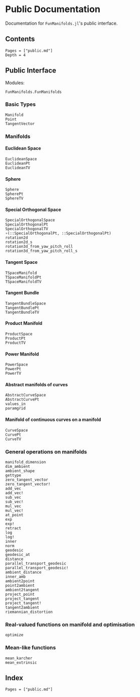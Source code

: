# Public Documentation

Documentation for `FunManifolds.jl`'s public interface.

## Contents

```@contents
Pages = ["public.md"]
Depth = 4
```

## Public Interface

Modules:
```@docs
FunManifolds.FunManifolds
```

### Basic Types

```@docs
Manifold
Point
TangentVector
```

### Manifolds

#### Euclidean Space

```@docs
EuclideanSpace
EuclideanPt
EuclideanTV
```
#### Sphere

```@docs
Sphere
SpherePt
SphereTV
```

#### Special Orthogonal Space

```@docs
SpecialOrthogonalSpace
SpecialOrthogonalPt
SpecialOrthogonalTV
∘(::SpecialOrthogonalPt, ::SpecialOrthogonalPt)
rotation2d
rotation2d_s
rotation3d_from_yaw_pitch_roll
rotation3d_from_yaw_pitch_roll_s
```

#### Tangent Space

```@docs
TSpaceManifold
TSpaceManifoldPt
TSpaceManifoldTV
```

#### Tangent Bundle

```@docs
TangentBundleSpace
TangentBundlePt
TangentBundleTV
```

#### Product Manifold

```@docs
ProductSpace
ProductPt
ProductTV
```

#### Power Manifold

```@docs
PowerSpace
PowerPt
PowerTV
```

#### Abstract manifolds of curves

```@docs
AbstractCurveSpace
AbstractCurvePt
values_in
paramgrid
```

#### Manifold of continuous curves on a manifold

```@docs
CurveSpace
CurvePt
CurveTV
```

### General operations on manifolds

```@docs
manifold_dimension
dim_ambient
ambient_shape
gettype
zero_tangent_vector
zero_tangent_vector!
add_vec
add_vec!
sub_vec
sub_vec!
mul_vec
mul_vec!
at_point
exp
exp!
retract
log
log!
inner
norm
geodesic
geodesic_at
distance
parallel_transport_geodesic
parallel_transport_geodesic!
ambient_distance
inner_amb
ambient2point
point2ambient
ambient2tangent
project_point
project_tangent
project_tangent!
tangent2ambient
riemannian_distortion
```

### Real-valued functions on manifold and optimisation

```@docs
optimize
```

### Mean-like functions

```@docs
mean_karcher
mean_extrinsic
```

## Index

```@index
Pages = ["public.md"]
```
